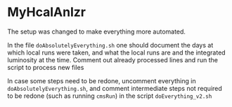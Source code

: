 # MyHcalAnlzr

The setup was changed to make everything more automated.

In the file `doAbsolutelyEverything.sh` one should document the days at which local runs were taken, and what the local runs are and the integrated luminosity at the time. Comment out already processed lines and run the script to process new files

In case some steps need to be redone, uncomment everything in `doAbsolutelyEverything.sh`, and comment intermediate steps not required to be redone (such as running `cmsRun`) in the script `doEverything_v2.sh`
